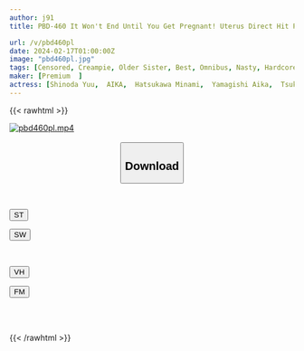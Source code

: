 ```yaml
---
author: j91
title: PBD-460 It Won't End Until You Get Pregnant! Uterus Direct Hit Piston Impregnation Back Creampie BEST

url: /v/pbd460pl
date: 2024-02-17T01:00:00Z
image: "pbd460pl.jpg"
tags: [Censored, Creampie, Older Sister, Best, Omnibus, Nasty, Hardcore, 4HR+, Cuckold, Huge Butt	]
maker: [Premium  ]
actress: [Shinoda Yuu,  AIKA,  Hatsukawa Minami,  Yamagishi Aika,  Tsukino Runa,  Takeuchi Yuuki,  Yayoi Mizuki,  Fujimori Riho,  Yuzuriha Karen,  Matsumoto Rio]
---
```



{{< rawhtml >}}

<div class="video" data-videoid="qapLO4OOQbSRev">
    <a href="javascript:;">
        <img src="/v/pbd460pl/pbd460pl.jpg" width="WIDTH" height="HEIGHT" alt="pbd460pl.mp4" loading="lazy">
    </a>
</div>

<script type="text/javascript" src="https://j91.asia/asset/on-demand-st.js"></script>

<br>
  <link rel="stylesheet" href="https://j91.asia/asset/bs5.css">
  
  <center>
  <button class="btn btn-primary" type="button" data-bs-toggle="collapse" data-bs-target=".multi-collapse" aria-expanded="false" aria-controls="multiCollapseExample1 multiCollapseExample2"><h2>Download</h2></button></center>
</p>
<div class="row">
  <div class="col">
    <div class="collapse multi-collapse" id="multiCollapseExample1">
      <div class="card card-body">
	      	      <br>
<div class="buttons">  
<p><a href="https://streamtape.to/v/qapLO4OOQbSRev" target="_blank"><button class="btn-hover color-3"><i class="fa fa-download"></i> ST</button></a></p>
<p><a href="https://cdnwish.com/qliqsasxreho" target="_blank"><button class="btn-hover color-2"><i class="fa fa-download"></i> SW</button></a></p></div>
    </div>
  </div>
</div>
  <div class="col">
    <div class="collapse multi-collapse" id="multiCollapseExample2">
      <div class="card card-body">
	      <br>
<div class="buttons">
<p><a href="javascript:;"><button class="btn-hover color-9"><i class="fa fa-download"></i> VH</button></a></p>
<p><a href="javascript:;"><button class="btn-hover color-8"><i class="fa fa-download"></i> FM</button></a></p></div>
<br><br>
      </div>
    </div>
  </div>
</div>

{{< /rawhtml >}}